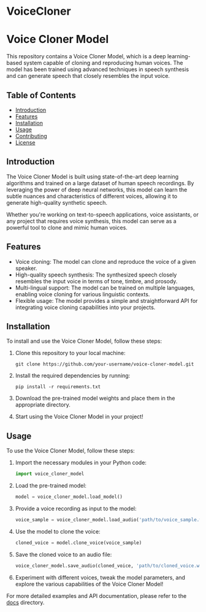 # VoiceCloner
# Voice Cloner Model

This repository contains a Voice Cloner Model, which is a deep learning-based system capable of cloning and reproducing human voices. The model has been trained using advanced techniques in speech synthesis and can generate speech that closely resembles the input voice.

## Table of Contents

- [Introduction](#introduction)
- [Features](#features)
- [Installation](#installation)
- [Usage](#usage)
- [Contributing](#contributing)
- [License](#license)

## Introduction

The Voice Cloner Model is built using state-of-the-art deep learning algorithms and trained on a large dataset of human speech recordings. By leveraging the power of deep neural networks, this model can learn the subtle nuances and characteristics of different voices, allowing it to generate high-quality synthetic speech.

Whether you're working on text-to-speech applications, voice assistants, or any project that requires voice synthesis, this model can serve as a powerful tool to clone and mimic human voices.

## Features

- Voice cloning: The model can clone and reproduce the voice of a given speaker.
- High-quality speech synthesis: The synthesized speech closely resembles the input voice in terms of tone, timbre, and prosody.
- Multi-lingual support: The model can be trained on multiple languages, enabling voice cloning for various linguistic contexts.
- Flexible usage: The model provides a simple and straightforward API for integrating voice cloning capabilities into your projects.

## Installation

To install and use the Voice Cloner Model, follow these steps:

1. Clone this repository to your local machine:

   ```
   git clone https://github.com/your-username/voice-cloner-model.git
   ```

2. Install the required dependencies by running:

   ```
   pip install -r requirements.txt
   ```

3. Download the pre-trained model weights and place them in the appropriate directory.

4. Start using the Voice Cloner Model in your project!

## Usage

To use the Voice Cloner Model, follow these steps:

1. Import the necessary modules in your Python code:

   ```python
   import voice_cloner_model
   ```

2. Load the pre-trained model:

   ```python
   model = voice_cloner_model.load_model()
   ```

3. Provide a voice recording as input to the model:

   ```python
   voice_sample = voice_cloner_model.load_audio('path/to/voice_sample.wav')
   ```

4. Use the model to clone the voice:

   ```python
   cloned_voice = model.clone_voice(voice_sample)
   ```

5. Save the cloned voice to an audio file:

   ```python
   voice_cloner_model.save_audio(cloned_voice, 'path/to/cloned_voice.wav')
   ```

6. Experiment with different voices, tweak the model parameters, and explore the various capabilities of the Voice Cloner Model!

For more detailed examples and API documentation, please refer to the [docs](docs/) directory.
